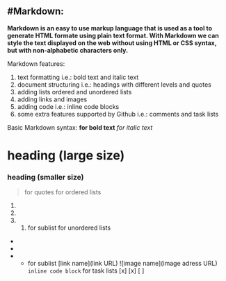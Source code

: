 #Markdown:
-----------
**Markdown is an easy to use markup language that is used as a tool to generate HTML formate using plain text format.
With Markdown we can style the text displayed on the web without using HTML or CSS syntax, but with non-alphabetic characters only.**


Markdown features:
1.  text formatting
   i.e.: bold text and italic text
2. document structuring
  i.e.: headings with different levels and quotes 
3. adding lists
  ordered and unordered lists
4. adding links and images
5. adding code
  i.e.: inline code blocks
6. some extra features supported by Github
  i.e.: comments and task lists

Basic Markdown syntax:
**for bold text**
*for italic text*
# heading (large size)
### heading (smaller size)
> for quotes
for ordered lists
1.
1.
1.
    1. for sublist
for unordered lists
-
-
-
    - for sublist
[link name](link URL)
![image name](image adress URL)
`inline code block`
for task lists
[x]
[x]
[ ]

